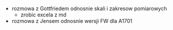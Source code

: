 - rozmowa z Gottfriedem odnosnie skali i zakresow pomiarowych
	- zrobic excela z md
- rozmowa z Jensem odnosnie wersji FW dla A1701